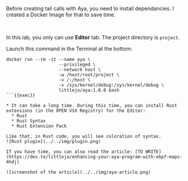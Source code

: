 Before creating tail calls with Aya, you need to install dependancies. I created a Docker Image for that to save time.

<br>

In this lab, you only can use **Editor** tab. The project directory is `project`.

Launch this command in the Terminal at the bottom:

```plain
docker run --rm -it --name aya \
                    --privileged \
                    --network host \
                    -w /host/root/project \
                    -v /:/host \
                    -v /sys/kernel/debug:/sys/kernel/debug \
                    littlejo/aya:1.0.0 bash
```{{exec}}

* It can take a long time. During this time, you can install Rust extensions (in the OPEN VSX Registry) for the Editor:
  * Rust
  * Rust Syntax
  * Rust Extension Pack

Like that, in Rust code, you will see coloration of syntax.
![Rust plugin](../../img/plugin.png)

If you have time, you can also read the article: [TO WRITE](https://dev.to/littlejo/enhancing-your-aya-program-with-ebpf-maps-4hdj)

![screenshot of the article](../../img/aya-article.png)
